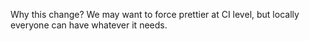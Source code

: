 Why this change?
We may want to force prettier at CI level, but locally everyone can have whatever it needs.
